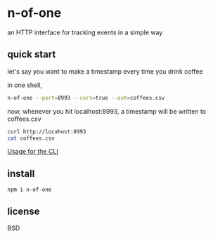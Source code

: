 # n-of-one

an HTTP interface for tracking events in a simple way

## quick start 

let's say you want to make a timestamp every time you drink coffee

in one shell,

```sh
n-of-one --port=8993 --cors=true --out=coffees.csv
```

now, whenever you hit localhost:8993, a timestamp will be written to coffees.csv

```sh
curl http://locahost:8993
cat coffees.csv
```

[Usage for the CLI](USAGE.txt)

## install

```
npm i n-of-one
```

## license

BSD
